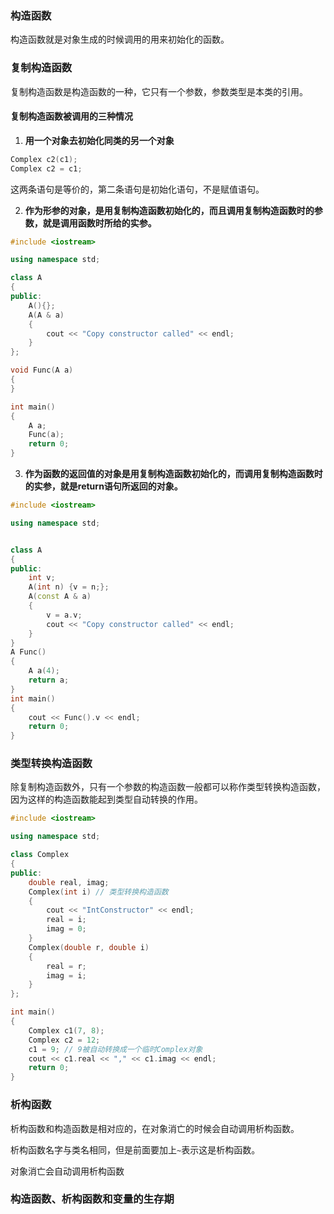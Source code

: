 ### 构造函数

构造函数就是对象生成的时候调用的用来初始化的函数。

### 复制构造函数

复制构造函数是构造函数的一种，它只有一个参数，参数类型是本类的引用。

#### 复制构造函数被调用的三种情况

1. **用一个对象去初始化同类的另一个对象**

```cpp
Complex c2(c1);
Complex c2 = c1;
```

这两条语句是等价的，第二条语句是初始化语句，不是赋值语句。

2. **作为形参的对象，是用复制构造函数初始化的，而且调用复制构造函数时的参数，就是调用函数时所给的实参。**

```cpp
#include <iostream>

using namespace std;

class A
{
public:
	A(){};
	A(A & a)
	{
		cout << "Copy constructor called" << endl;
	}
};

void Func(A a)
{
}

int main()
{
	A a;
	Func(a);
	return 0;
}
```
3. **作为函数的返回值的对象是用复制构造函数初始化的，而调用复制构造函数时的实参，就是return语句所返回的对象。**

```cpp
#include <iostream>

using namespace std;


class A
{
public:
	int v;
    A(int n) {v = n;};
    A(const A & a)
    {
    	v = a.v;
        cout << "Copy constructor called" << endl;
    }
}
A Func()
{
    A a(4);
    return a;
}
int main()
{
    cout << Func().v << endl;
    return 0;
}
```

### 类型转换构造函数

除复制构造函数外，只有一个参数的构造函数一般都可以称作类型转换构造函数，因为这样的构造函数能起到类型自动转换的作用。

```cpp
#include <iostream>

using namespace std;

class Complex
{
public:
    double real, imag;
    Complex(int i) // 类型转换构造函数
    {
        cout << "IntConstructor" << endl;
        real = i;
        imag = 0;
    }
    Complex(double r, double i)
    {
        real = r;
        imag = i;
    }
};

int main()
{
    Complex c1(7, 8);
    Complex c2 = 12;
    c1 = 9; // 9被自动转换成一个临时Complex对象
    cout << c1.real << "," << c1.imag << endl;
    return 0;
}
```

### 析构函数

析构函数和构造函数是相对应的，在对象消亡的时候会自动调用析构函数。

析构函数名字与类名相同，但是前面要加上`~`表示这是析构函数。

对象消亡会自动调用析构函数

### 构造函数、析构函数和变量的生存期


